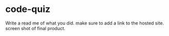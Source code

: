 # code-quiz
Write a read me of what you did. 
make sure to add a link to the hosted site.
screen shot of final product.